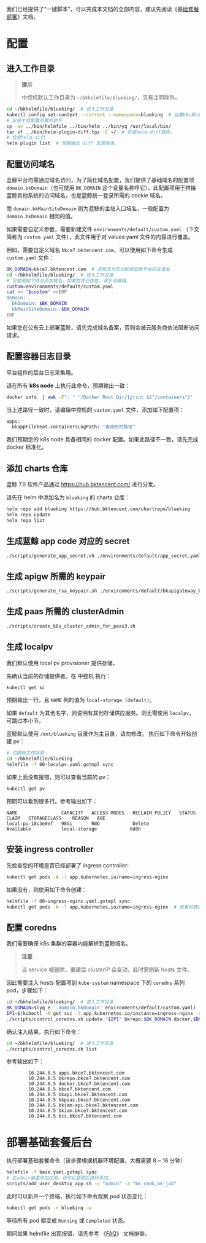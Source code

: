 我们已经提供了“一键脚本”，可以完成本文档的全部内容，建议先阅读《[基础套餐部署](install-bkce.md)》文档。


# 配置
## 进入工作目录
>**提示**
>
>中控机默认工作目录为 `~/bkhelmfile/blueking/`，另有注明除外。

``` bash
cd ~/bkhelmfile/blueking/  # 进入工作目录
kubectl config set-context --current --namespace=blueking  # 设置k8s默认ns, 方便后续操作.
# 安装生成配置所需的命令
cp -av ../bin/helmfile ../bin/helm ../bin/yq /usr/local/bin/
tar xf ../bin/helm-plugin-diff.tgz -C ~/  # 安装helm-diff插件。
# 检查helm diff
helm plugin list  # 预期输出 diff 及其版本。
```

## 配置访问域名
蓝鲸平台均需通过域名访问，为了简化域名配置，我们提供了基础域名的配置项 `domain.bkDomain`（也可使用 `BK_DOMAIN` 这个变量名称呼它）。此配置项用于拼接蓝鲸其他系统的访问域名，也是蓝鲸统一登录所需的 cookie 域名。

而 `domain.bkMainSiteDomain` 则为蓝鲸的主站入口域名，一般配置为 `domain.bkDomain` 相同的值。

如果需要自定义参数，需要新建文件 `environments/default/custom.yaml` （下文简称为 `custom.yaml` 文件），此文件用于对 values.yaml 文件的内容进行覆盖。

例如，需要自定义域名 `bkce7.bktencent.com`，可以使用如下命令生成 `custom.yaml` 文件：
``` bash
BK_DOMAIN=bkce7.bktencent.com  # 请修改为您分配给蓝鲸平台的主域名
cd ~/bkhelmfile/blueking/  # 进入工作目录
# 可使用如下命令添加域名。如果文件已存在，请手动编辑。
custom=environments/default/custom.yaml
cat >> "$custom" <<EOF
domain:
  bkDomain: $BK_DOMAIN
  bkMainSiteDomain: $BK_DOMAIN
EOF
```

如果您在公有云上部署蓝鲸，请先完成域名备案，否则会被云服务商依法阻断访问请求。

## 配置容器日志目录
平台组件的后台日志采集用。

请在所有 **k8s node** 上执行此命令，预期输出一致：
``` bash
docker info  | awk -F": " '/Docker Root Dir/{print $2"/containers"}'
```
当上述路径一致时，请编辑中控机的 `custom.yaml` 文件，添加如下配置项：
``` bash
apps:
  bkappFilebeat.containersLogPath: "查询到的路径"
```

我们预期您的 k8s node 具备相同的 docker 配置。如果此路径不一致，请先完成 docker 标准化。

## 添加 charts 仓库
蓝鲸 7.0 软件产品通过 https://hub.bktencent.com/ 进行分发。

请先在 helm 中添加名为 `blueking` 的 charts 仓库：
``` bash
helm repo add blueking https://hub.bktencent.com/chartrepo/blueking
helm repo update
helm repo list
```

## 生成蓝鲸 app code 对应的 secret
``` bash
./scripts/generate_app_secret.sh ./environments/default/app_secret.yaml
```

## 生成 apigw 所需的 keypair
``` bash
./scripts/generate_rsa_keypair.sh ./environments/default/bkapigateway_builtin_keypair.yaml
```

## 生成 paas 所需的 clusterAdmin
``` bash
./scripts/create_k8s_cluster_admin_for_paas3.sh
```

## 生成 localpv
我们默认使用 local pv provisioner 提供存储。

先确认当前的存储提供者。在 中控机 执行：
``` bash
kubectl get sc
```
预期输出一行，且 `NAME` 列的值为 `local-storage (default)`。

如果 `default` 为其他名字，则说明有其他存储供应服务。则无需使用 `localpv`，可跳过本小节。

蓝鲸默认使用 `/mnt/blueking` 目录作为主目录，请勿修改。
执行如下命令开始创建 pv：
``` bash
# 切换到工作目录
cd ~/bkhelmfile/blueking
helmfile -f 00-localpv.yaml.gotmpl sync
```

如果上面没有报错，则可以查看当前的 pv：
``` bash
kubectl get pv
```
预期可以看到很多行。参考输出如下：
``` text
NAME                CAPACITY   ACCESS MODES   RECLAIM POLICY   STATUS      CLAIM   STORAGECLASS    REASON   AGE
local-pv-18c3e0ef   98Gi       RWO            Delete           Available           local-storage            6d8h
```

## 安装 ingress controller
先检查您的环境是否已经部署了 ingress controller:
``` bash
kubectl get pods -A -l app.kubernetes.io/name=ingress-nginx
```

如果没有，则使用如下命令创建：
``` bash
helmfile -f 00-ingress-nginx.yaml.gotmpl sync
kubectl get pods -A -l app.kubernetes.io/name=ingress-nginx  # 查看创建的pod
```

<a id="hosts-in-coredns" name="hosts-in-coredns"></a>

## 配置 coredns
我们需要确保 k8s 集群的容器内能解析到蓝鲸域名。

>**注意**
>
>当 service 被删除，重建后 clusterIP 会变动，此时需刷新 hosts 文件。

因此需要注入 hosts 配置项到 `kube-system` namespace 下的 `coredns` 系列 pod，步骤如下：

``` bash
cd ~/bkhelmfile/blueking/  # 进入工作目录
BK_DOMAIN=$(yq e '.domain.bkDomain' environments/default/custom.yaml)  # 从自定义配置中提取, 也可自行赋值
IP1=$(kubectl -A get svc -l app.kubernetes.io/instance=ingress-nginx -o jsonpath='{.items[0].spec.clusterIP}')
./scripts/control_coredns.sh update "$IP1" bkrepo.$BK_DOMAIN docker.$BK_DOMAIN $BK_DOMAIN bkapi.$BK_DOMAIN bkpaas.$BK_DOMAIN bkiam-api.$BK_DOMAIN bkiam.$BK_DOMAIN apps.$BK_DOMAIN
```

确认注入结果，执行如下命令：
``` bash
cd ~/bkhelmfile/blueking/  # 进入工作目录
./scripts/control_coredns.sh list
```
参考输出如下：
``` plain
        10.244.0.5 apps.bkce7.bktencent.com
        10.244.0.5 bkrepo.bkce7.bktencent.com
        10.244.0.5 docker.bkce7.bktencent.com
        10.244.0.5 bkce7.bktencent.com
        10.244.0.5 bkapi.bkce7.bktencent.com
        10.244.0.5 bkpaas.bkce7.bktencent.com
        10.244.0.5 bkiam-api.bkce7.bktencent.com
        10.244.0.5 bkiam.bkce7.bktencent.com
        10.244.0.5 bcs.bkce7.bktencent.com
```

# 部署基础套餐后台

执行部署基础套餐命令（该步骤根据机器环境配置，大概需要 8 ~ 16 分钟）
``` bash
helmfile -f base.yaml.gotmpl sync
# 在admin桌面添加应用，也可以登录后自行添加。
scripts/add_user_desktop_app.sh -u "admin" -a "bk_cmdb,bk_job"
```

此时可以新开一个终端，执行如下命令观察 pod 状态变化：
``` bash
kubectl get pods -n blueking -w
```
等待所有 pod 都变成 `Running` 或 `Completed` 状态。

期间如果 helmfile 出现报错，请先参考 《[FAQ](faq.md)》 文档排查。
